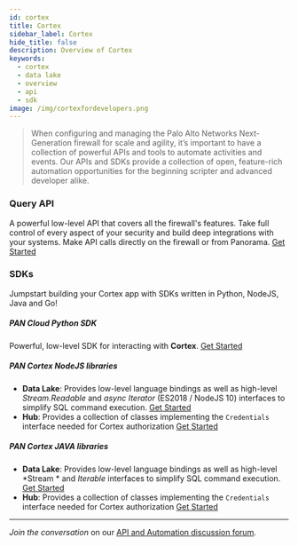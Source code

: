```yaml
---
id: cortex
title: Cortex
sidebar_label: Cortex
hide_title: false
description: Overview of Cortex
keywords:
  - cortex
  - data lake
  - overview
  - api
  - sdk
image: /img/cortexfordevelopers.png
---
```


> When configuring and managing the Palo Alto Networks Next-Generation firewall for scale and agility, it’s important to have a collection of powerful APIs and tools to automate activities and events. Our APIs and SDKs provide a collection of open, feature-rich automation opportunities for the beginning scripter and advanced developer alike.

### Query API

A powerful low-level API that covers all the firewall's features. Take full control of every aspect of your security and build deep integrations with your systems. Make API calls directly on the firewall or from Panorama. <a href="/docs/xmlapi_qs" target="_self">Get Started</a>

### SDKs

Jumpstart building your Cortex app with SDKs written in Python, NodeJS, Java and Go!

##### PAN Cloud Python SDK

Powerful, low-level SDK for interacting with **Cortex**. [Get Started](/docs/pancloud_python_qs)

##### PAN Cortex NodeJS libraries

* **Data Lake**: Provides low-level language bindings as well as high-level *Stream.Readable* and *async Iterator* (ES2018 / NodeJS 10) interfaces to simplify SQL command execution. [Get Started](/docs/pan_cortex_data_lake_nodejs_qs)
* **Hub**: Provides a collection of classes implementing the `Credentials` interface needed for Cortex authorization [Get Started](/docs/pan_cortex_hub_nodejs_qs)

##### PAN Cortex JAVA libraries

* **Data Lake**: Provides low-level language bindings as well as high-level *Stream * and *Iterable* interfaces to simplify SQL command execution. [Get Started](/docs/pan_cortex_data_lake_java_qs)
* **Hub**: Provides a collection of classes implementing the `Credentials` interface needed for Cortex authorization [Get Started](/docs/pan_cortex_hub_java_qs)

---

_Join the conversation_ on our <a href="https://live.paloaltonetworks.com/t5/Automation-API/ct-p/automation" target="_blank">API and Automation discussion forum</a>.
